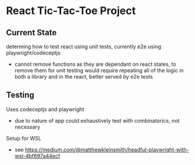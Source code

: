 # React Tic-Tac-Toe Project

## Current State 

determing how to test react using unit tests, currently e2e using playwright/codeceptjs
* cannot remove functions as they are dependant on react states, to remove them for unit testing would require repeating all of the logic in both a library and in the react, better served by e2e tests

## Testing
Uses codeceptjs and playwright
* due to nature of app could exhaustively test with combinatorics, not necessary

Setup for WSL
* see https://medium.com/@matthewkleinsmith/headful-playwright-with-wsl-4bf697a44ecf